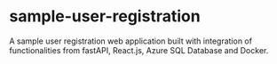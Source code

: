 # sample-user-registration
A sample user registration web application built with integration of functionalities from fastAPI, React.js, Azure SQL Database and Docker.
